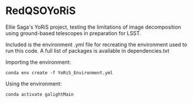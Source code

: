 # RedQSOYoRiS
Ellie Saga's YoRiS project, testing the limitations of image decomposition using ground-based telescopes in preparation for LSST.

Included is the environment .yml file for recreating the environment used to run this code. A full list of packages is available in dependencies.txt

Importing the environment:
```
conda env create -f YoRiS_Environment.yml
```
Using the environment:
```
conda activate galightMain
```
